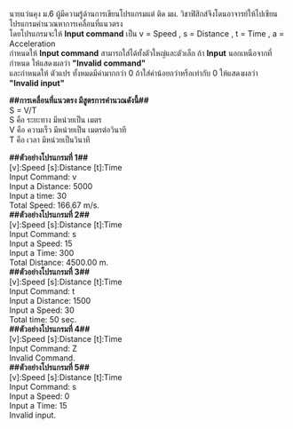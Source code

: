 นายแว่นคุง ม.6 ผู้มีความรู้ด้านการเขียนโปรแกรมแต่ ติด มผ. วิชาฟิสิกส์จึงโดนอาจารย์ให้ไปเขียนโปรแกรมคำนวณหาการเคลื่อนที่แนวตรง<br/>
โดยโปรแกรมจะให้ **Input command** เป็น v = Speed , s = Distance , t = Time , a = Acceleration<br/> 
กำหนดให้ **Input command** สามารถใส่ได้ทั้งตัวใหญ่และตัวเล็ก ถ้า **Input** นอกเหนือจากที่กำหนด ให้แสดงผลว่า **"Invalid command"**<br/> 
และกำหนดให้ ตัวแปร ทั้งหมดมีค่ามากกว่า 0 ถ้าใส่ค่าน้อยกว่าหรือเท่ากับ 0 ให้แสดงผลว่า **"Invalid input"**<br/>

**##การเคลื่อนที่แนวตรง มีสูตรการคำนวณดังนี้##**<br/>
S = V/T <br/>
S คือ ระยะทาง มีหน่วยเป็น เมตร<br/>
V คือ ความเร็ว มีหน่วยเป็น เมตรต่อวินาที<br/>
T คือ เวลา มีหน่วยเป็นวินาที<br/>

**##ตัวอย่างโปรแกรมที่ 1##**<br/>
[v]:Speed [s]:Distance [t]:Time<br/> 
Input Command: v<br/> 
Input a Distance: 5000<br/> 
Input a time: 30<br/> 
Total Speed: 166.67 m/s.<br/> 
**##ตัวอย่างโปรแกรมที่ 2##**<br/> 
[v]:Speed [s]:Distance [t]:Time<br/>
Input Command: s<br/> 
Input a Speed: 15<br/> 
Input a Time: 300<br/> 
Total Distance: 4500.00 m.<br/>
**##ตัวอย่างโปรแกรมที่ 3##**<br/> 
[v]:Speed [s]:Distance [t]:Time<br/> 
Input Command: t<br/>
Input a Distance: 1500<br/>
Input a Speed: 30<br/> 
Total time: 50 sec.<br/> 
**##ตัวอย่างโปรแกรมที่ 4##**<br/> 
[v]:Speed [s]:Distance [t]:Time<br/> 
Input Command: Z<br/>
Invalid Command.<br/>
**##ตัวอย่างโปรแกรมที่ 5##**<br/>
[v]:Speed [s]:Distance [t]:Time<br/> 
Input Command: s<br/> 
Input a Speed: 0<br/> 
Input a Time: 15<br/> 
Invalid input.<br/>

